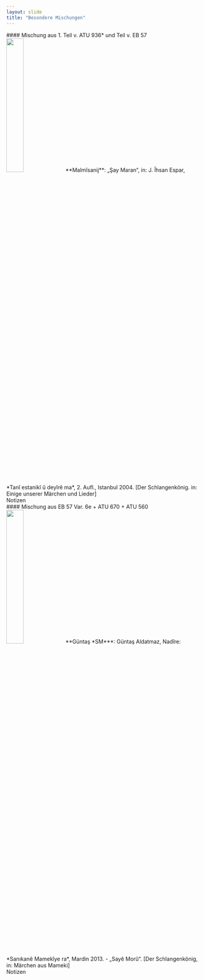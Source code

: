 ```yaml
---
layout: slide
title: "Besondere Mischungen"
---
```

<section markdown="1">
#### Mischung aus 1. Teil v. ATU 936* und Teil v. EB 57

<img src="/vortrag-dig/assets/malmisanij.png" width="30%">
**Malmîsanij**: „Şay Maran“, in: J. Îhsan Espar, *Tanî estanikî û deyîrê ma*, 2. Aufl., Istanbul 2004. [Der Schlangenkönig. in: Einige unserer Märchen und Lieder]

<aside class="notes">
Notizen
</aside>
</section>

<section markdown="1">
#### Mischung aus EB 57 Var. 6e + ATU 670 + ATU 560
<img src="/vortrag-dig/assets/guntas.jpg" width="30%">
**Güntaş *SM***: Güntaş Aldatmaz, Nadîre: *Sanıkanê Mamekîye ra*, Mardin 2013.
- „Sayê Morû“. [Der Schlangenkönig, in: Märchen aus Mameki]


<aside class="notes">
Notizen
</aside>
</section>